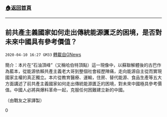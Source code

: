 ###  [:house:返回首頁](https://github.com/ourhimalayas/txt)
---

## 前共產主義國家如何走出傳統能源匱乏的困境，是否對未來中國具有參考價值？
`2020-04-10 16:27 GM33` [轉載自GNews](https://gnews.org/zh-hant/168745/)

簡介：本片在“石油頂峰”（又稱哈伯特頂點）這一現像中，以蘇聯解體後的古巴作為藍本，從能源依賴共產主義老大哥到整個社會經歷陣痛，走向能源自主從而實現國家主權的真正獨立。本片從教育醫療、運輸，住房、替代能源、食品生產等五大方面講述了前共產主義國家如何走出傳統能源匱乏的困境，對未來中國極具參考價值。中國人必將與爆料革命一起，克服任何困難建立新的中國。

（由戰友之家譯製）



0
